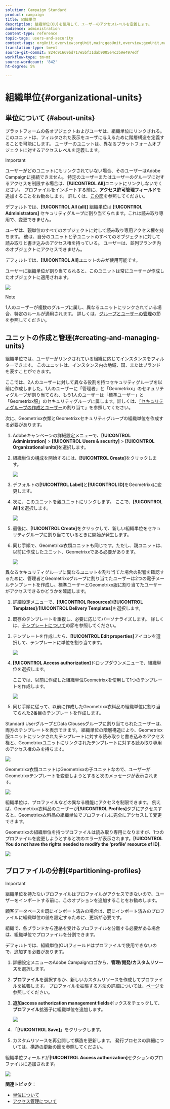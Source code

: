 ```yaml
---
solution: Campaign Standard
product: campaign
title: 組織単位
description: 組織単位(OU)を使用して、ユーザーのアクセスレベルを定義します。
audience: administration
content-type: reference
topic-tags: users-and-security
context-tags: orgUnit,overview;orgUnit,main;geoUnit,overview;geoUnit,main
translation-type: tm+mt
source-git-commit: 824c91669bd717e5bf31dab9005e4c3b9e497edf
workflow-type: tm+mt
source-wordcount: '842'
ht-degree: 5%

---
```



# 組織単位{#organizational-units}

## 単位について {#about-units}

プラットフォームの各オブジェクトおよびユーザは、組織単位にリンクされる。 このユニットは、フィルタされた表示をユーザに与えるために階層構造を定義することを可能にします。 ユーザーのユニットは、異なるプラットフォームオブジェクトに対するアクセスレベルを定義します。

>[!IMPORTANT]
>
>ユーザーがどのユニットにもリンクされていない場合、そのユーザーはAdobe Campaignに接続できません。 特定のユーザーまたはユーザーのグループに対するアクセスを制限する場合は、**[!UICONTROL All]**&#x200B;ユニットにリンクしないでください。 プロファイルをインポートする前に、**アクセス許可管理フィールド**&#x200B;を追加することをお勧めします。 詳しくは、[この節](../../administration/using/organizational-units.md#partitioning-profiles)を参照してください。
>
>デフォルトでは、**[!UICONTROL All (all)]** 組織単位は **[!UICONTROL Administrators]** セキュリティグループに割り当てられます。これは読み取り専用で、変更できません。

ユーザは、親単位のすべてのオブジェクトに対して読み取り専用アクセス権を持ちます。 彼は、自分のユニットと子ユニットのすべてのオブジェクトに対して読み取りと書き込みのアクセス権を持っている。 ユーザーは、並列ブランチ内のオブジェクトにアクセスできません。

デフォルトでは、**[!UICONTROL All]**&#x200B;ユニットのみが使用可能です。

ユーザーに組織単位が割り当てられると、このユニットは常にユーザーが作成したオブジェクトに適用されます。

![](assets/user_management_2.png)

>[!NOTE]
>
>1人のユーザーが複数のグループに属し、異なるユニットにリンクされている場合、特定のルールが適用されます。 詳しくは、[グループとユーザーの管理](../../administration/using/managing-groups-and-users.md)の節を参照してください。

## ユニットの作成と管理{#creating-and-managing-units}

組織単位では、ユーザーがリンクされている組織に応じてインスタンスをフィルターできます。 このユニットは、インスタンス内の地域、国、またはブランドを表すことができます。

ここでは、2人のユーザーに対して異なる役割を持つセキュリティグループを以前に作成しました。1人のユーザーに「管理者」と「Geometrixx」のセキュリティグループが割り当てられ、もう1人のユーザーは「標準ユーザー」と「Geometrixx服」のセキュリティグループに属します。詳しくは、[「セキュリティグループの作成とユーザー](../../administration/using/managing-groups-and-users.md#creating-a-security-group-and-assigning-users)の割り当て」を参照してください。

次に、Geometrixx衣類とGeometrixxセキュリティグループの組織単位を作成する必要があります。

1. Adobeキャンペーンの詳細設定メニューで、**[!UICONTROL Administration]** > **[!UICONTROL Users & security]** > **[!UICONTROL Organizational units]**&#x200B;を選択します。
1. 組織単位の構成を開始するには、**[!UICONTROL Create]**&#x200B;をクリックします。

   ![](assets/manage_units_1.png)

1. デフォルトの&#x200B;**[!UICONTROL Label]**&#x200B;と&#x200B;**[!UICONTROL ID]**&#x200B;をGeometrixxに変更します。
1. 次に、このユニットを親ユニットにリンクします。 ここで、**[!UICONTROL All]**&#x200B;を選択します。

   ![](assets/manage_units_2.png)

1. 最後に、**[!UICONTROL Create]**&#x200B;をクリックして、新しい組織単位をセキュリティグループに割り当てているときに開始が発生します。
1. 同じ手順で、Geometrixx衣類ユニットも同じです。ただし、親ユニットは、以前に作成したユニット、Geometrixxである必要があります。

   ![](assets/manage_units_3.png)

異なるセキュリティグループに異なるユニットを割り当てた場合の影響を確認するために、管理者とGeometrixxグループに割り当てたユーザーは2つの電子メールテンプレートを作成し、標準ユーザーとGeometrixx服に割り当てたユーザーがアクセスできるかどうかを確認します。

1. 詳細設定メニューで、**[!UICONTROL Resources]**/**[!UICONTROL Templates]**/**[!UICONTROL Delivery Templates]**&#x200B;を選択します。
1. 既存のテンプレートを重複し、必要に応じてパーソナライズします。 詳しくは、[テンプレートについて](../../start/using/marketing-activity-templates.md)の節を参照してください。
1. テンプレートを作成したら、**[!UICONTROL Edit properties]**&#x200B;アイコンを選択して、テンプレートに単位を割り当てます。

   ![](assets/manage_units_6.png)

1. **[!UICONTROL Access authorization]**&#x200B;ドロップダウンメニューで、組織単位を選択します。

   ここでは、以前に作成した組織単位Geometrixxを使用して1つのテンプレートを作成します。

   ![](assets/manage_units_5.png)

1. 同じ手順に従って、以前に作成したGeometrixx衣料品の組織単位に割り当てられた2番目のテンプレートを作成します。

Standard UserグループとData Clousesグループに割り当てられたユーザーは、両方のテンプレートを表示できます。 組織単位の階層構造により、Geometrixx服ユニットにリンクされたテンプレートに対する読み取りと書き込みのアクセス権と、Geometrixxユニットにリンクされたテンプレートに対する読み取り専用のアクセス権のみを持ちます。

![](assets/manage_units_7.png)

Geometrixx衣類ユニットはGeometrixxの子ユニットなので、ユーザーがGeometrixxテンプレートを変更しようとすると次のメッセージが表示されます。

![](assets/manage_units_8.png)

組織単位は、プロファイルなどの異なる機能にアクセスを制限できます。 例えば、Geometrixx衣料品のユーザーが&#x200B;**[!UICONTROL Profiles]**&#x200B;タブにアクセスすると、Geometrixx衣料品の組織単位でプロファイルに完全にアクセスして変更できます。

Geometrixxの組織単位を持つプロファイルは読み取り専用になりますが、1つのプロファイルを変更しようとすると次のエラーが表示されます。**[!UICONTROL You do not have the rights needed to modify the 'profile' resource of ID]**.

![](assets/manage_units_10.png)

## プロファイルの分割{#partitioning-profiles}

>[!IMPORTANT]
>
>組織単位を持たないプロファイルはプロファイルがアクセスできないので、ユーザーをインポートする前に、このオプションを追加することをお勧めします。
>
>顧客データベースを既にインポート済みの場合は、既にインポート済みのプロファイルに組織単位の値を設定するために、更新が必要です。

組織で、各ブランドから連絡を受けるプロファイルを分離する必要がある場合は、組織単位でプロファイルを分割できます。

デフォルトでは、組織単位(OU)フィールドはプロファイルで使用できないので、追加する必要があります。

1. 詳細設定メニューのAdobe Campaignロゴから、**管理/開発/カスタムリソース**&#x200B;を選択します。
1. **プロファイル**&#x200B;を選択するか、新しいカスタムリソースを作成してプロファイルを拡張します。 プロファイルを拡張する方法の詳細については、[ページ](../../developing/using/extending-the-profile-resource-with-a-new-field.md#step-1--extend-the-profile-resource)を参照してください。
1. **追加access authorization management fields**&#x200B;ボックスをチェックして、**プロファイル**&#x200B;拡張子に組織単位を追加します。

   ![](assets/user_management_9.png)

1. 「**[!UICONTROL Save]**」をクリックします。
1. カスタムリソースを再公開して構造を更新します。 発行プロセスの詳細については、[構造の更新](../../developing/using/updating-the-database-structure.md)の節を参照してください。

組織単位フィールドが&#x200B;**[!UICONTROL Access authorization]**&#x200B;セクションのプロファイルに追加されます。

![](assets/user_management_10.png)

**関連トピック**：

* [単位について](../../administration/using/organizational-units.md#about-units)
* [アクセス管理について](../../administration/using/about-access-management.md)

